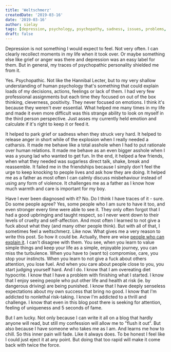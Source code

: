 ```yaml
---
title: 'Weltschmerz'
createdDate: '2019-03-16'
date: '2019-03-16'
author: sielay
tags: [depression, psychology, psychopathy, sadness, issues, problems, confessions, emotions, overeating]
draft: false
---
```


Depression is not something I would expect to feel. Not very often. I can clearly recollect moments in my life when it took over. Or maybe something else like grief or anger was there and depression was an easy label for them. But in general, my traces of psychopathic personality shielded me from it.

Yes. Psychopathic. Not like the Hannibal Lecter, but to my very shallow understanding of human psychology that's something that could explain loads of my decisions, actions, feelings or lack of them. I had very few professional assignments but each time they focused on out of the box thinking, cleverness, positivity. They never focused on emotions. I think it's because they weren't ever essential. What helped me many times in my life and made it even more difficult was this strange ability to look on myself in the third person perspective. Just asses my currently held emotion and calculate if it's right to keep it or feed it.

It helped to park grief or sadness when they struck very hard. It helped to release anger in short while of the explosion when I really needed a catharsis. It made me behave like a total asshole when I had to put rationale over human relations. It made me behave as an even bigger asshole when I was a young lad who wanted to get fun. In the end, it helped a few friends, when what they needed was sugarless direct talk, shake, break and reassemble. It failed me in the friendships because I simply don't feel the urge to keep knocking to people lives and ask how they are doing. It helped me as a father as most often I can calmly discuss misbehaviour instead of using any form of violence. It challenges me as a father as I know how much warmth and care is important for my boy.

Have I ever been diagnosed with it? No. Do I think I have traces of it - sure. Do some people agree? Yes, some people who I am sure to have it too, and even stronger every time were able to see it. They only often forgot that I had a good upbringing and taught respect, so I never went down to their levels of cruelty and self-affection. And most often I learned to not give a fuck about what they (and many other people think).
But with all of that, I sometimes feel a weltschmerz. Like now. What gives me a very reason to write this post. So how it could be. Actually, there are wise [people who can explain it](https://www.psychiatrictimes.com/psychotic-affective-disorders/hidden-suffering-psychopath). I can't disagree with them. You see, when you learn to value simple things and keep your life as a simple, enjoyable journey, you can miss the turbulence. When you have to (want to) compromise, care, you stop your instincts. When you learn to not give a fuck about others attention, you lose fuel. And when you care about people close to you, you start judging yourself hard. And I do. I know that I am overeating diet hypocrite. I know that I have a problem with finishing what I started. I know that I enjoy seeing people who put other life and health at risk (ie. by dangerous driving) are being punished. I know that I have deeply senseless expectations about my own success that bring no good. I know that I'm addicted to nonlethal risk-taking. I know I'm addicted to a thrill and challenge. I know that even in this blog post there is seeking for attention, feeling of uniqueness and 5 seconds of fame.

But I am lucky. Not only because I can write it all on a blog that hardly anyone will read, but still my confession will allow me to "flush it out". But also because I have someone who takes me as I am. And learns me how to chill. So this inner pain will fade. Like it always does. To be honest I feel like I could just eject it at any point. But doing that too rapid will make it come back with twice the force.

